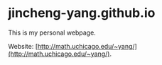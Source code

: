# jincheng-yang.github.io
This is my personal webpage.

Website: [http://math.uchicago.edu/~yang/](http://math.uchicago.edu/~yang/).
